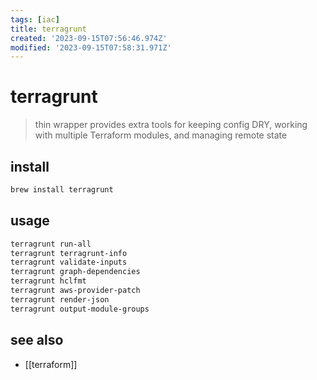 ```yaml
---
tags: [iac]
title: terragrunt
created: '2023-09-15T07:56:46.974Z'
modified: '2023-09-15T07:58:31.971Z'
---
```


# terragrunt

> thin wrapper provides extra tools for keeping config DRY, working with multiple Terraform modules, and managing remote state

## install

```sh
brew install terragrunt
```

## usage

```sh
terragrunt run-all
terragrunt terragrunt-info
terragrunt validate-inputs
terragrunt graph-dependencies
terragrunt hclfmt
terragrunt aws-provider-patch
terragrunt render-json
terragrunt output-module-groups
```

## see also

- [[terraform]]
